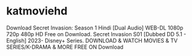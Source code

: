 # katmoviehd
Download Secret Invasion: Season 1 Hindi [Dual Audio] WEB-DL 1080p 720p 480p HD Free on Download.    Secret Invasion S01 [Dubbed DD 5.1 -  English] 2023- Disney+ Series.  DOWNLOAD &amp; WATCH MOVIES &amp; TV SERIES/K-DRAMA &amp; MORE FREE ON Download 
